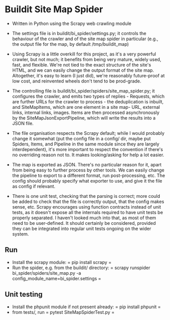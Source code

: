 
# Buildit Site Map Spider 

* Written in Python using the Scrapy web crawling module
* The settings file is in buildit/bi_spider/settings.py; it controls the behaviour of the crawler and of the site map spider in particular (e.g., the output file for the map, by default /tmp/buildit_map)

* Using Scrapy is a little overkill for this project, as it's a very powerful crawler, but not much; it benefits from being very mature, widely used, fast, and flexible. We're not tied to the exact structure of the site's HTML, and we can easily change the output format of the site map. Altogether, it's easy to learn (I just did), we're reasonably future-proof at low cost, and reinvented wheels don't tend to be prod-grade.

* The controlling file is buildit/bi_spider/spiders/site_map_spider.py; it configures the crawler, and emits two types of replies - Requests, which are further URLs for the crawler to process - the deduplication is inbuilt, and SiteMapItems, which are one element in a site map- URL, external links, internal links, images. Items are then processed asynchronously by the SiteMapJsonExportPipeline, which will write the results into a JSON file.

* The file organisation respects the Scrapy default; while I would probably change it somewhat (put the config file in a config/ dir, maybe put Spiders, Items, and Pipeline in the same module since they are largely interdependent), it's more important to respect the convention if there's no overriding reason not to. It makes looking/asking for help a lot easier.

* The map is exported as JSON. There's no particular reason for it, apart from being easy to further process by other tools. We can easily change the pipeline to export to a different format, run post-processing, etc. The config should probably specify what exporter to use, and give it the file as config if relevant.

* There is one unit test, checking that the parsing is correct; more could be added to check that the file is correctly output, that the config makes sense, etc. Scrapy encourages using function contracts instead of unit tests, as it doesn't expose all the internals required to have unit tests be properly separated. I haven't looked much into that, as most of them need to be user-defined. It should certainly be considered, provided they can be integrated into regular unit tests ongoing on the wider system.

## Run
* Install the scrapy module: = pip install scrapy =
* Run the spider, e.g. from the buildit/ directory: = scrapy runspider bi_spider/spiders/site_map.py -a config_module_name=bi_spider.settings = 

## Unit testing
* Install the phpunit module if not present already: = pip install phpunit =
* from tests/, run = pytest SiteMapSpiderTest.py =
